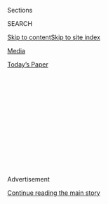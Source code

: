 <div id="app">

<div>

<div>

<div>

<div class="NYTAppHideMasthead css-1q2w90k e1suatyy0">

<div class="section css-ui9rw0 e1suatyy2">

<div class="css-eph4ug er09x8g0">

<div class="css-6n7j50">

</div>

<span class="css-1dv1kvn">Sections</span>

<div class="css-10488qs">

<span class="css-1dv1kvn">SEARCH</span>

</div>

[Skip to content](#site-content)[Skip to site
index](#site-index)

</div>

<div id="masthead-section-label" class="css-1wr3we4 eaxe0e00">

[Media](https://www.nytimes3xbfgragh.onion/section/business/media)

</div>

<div class="css-10698na e1huz5gh0">

</div>

</div>

<div id="masthead-bar-one" class="section hasLinks css-15hmgas e1csuq9d3">

<div class="css-uqyvli e1csuq9d0">

</div>

<div class="css-1uqjmks e1csuq9d1">

</div>

<div class="css-9e9ivx">

[](https://myaccount.nytimes3xbfgragh.onion/auth/login?response_type=cookie&client_id=vi)

</div>

<div class="css-1bvtpon e1csuq9d2">

[Today’s
Paper](https://www.nytimes3xbfgragh.onion/section/todayspaper)

</div>

</div>

</div>

</div>

<div data-aria-hidden="false">

<div id="site-content" data-role="main">

<div>

<div class="css-1aor85t" style="opacity:0.000000001;z-index:-1;visibility:hidden">

<div class="css-1hqnpie">

<div class="css-epjblv">

<span class="css-17xtcya">[Media](/section/business/media)</span><span class="css-x15j1o">|</span><span class="css-fwqvlz">Nick
Kotz, Crusading Journalist and Author, Dies at
87</span>

</div>

<div class="css-k008qs">

<div class="css-1iwv8en">

<span class="css-18z7m18"></span>

<div>

</div>

</div>

<span class="css-1n6z4y">https://nyti.ms/3dRY6vR</span>

<div class="css-1705lsu">

<div class="css-4xjgmj">

<div class="css-4skfbu" data-role="toolbar" data-aria-label="Social Media Share buttons, Save button, and Comments Panel with current comment count" data-testid="share-tools">

  - 
  - 
  - 
  - 
    
    <div class="css-6n7j50">
    
    </div>

  - 

</div>

</div>

</div>

</div>

</div>

</div>

<div id="NYT_TOP_BANNER_REGION" class="css-13pd83m">

</div>

<div id="top-wrapper" class="css-1sy8kpn">

<div id="top-slug" class="css-l9onyx">

Advertisement

</div>

[Continue reading the main
story](#after-top)

<div class="ad top-wrapper" style="text-align:center;height:100%;display:block;min-height:250px">

<div id="top" class="place-ad" data-position="top" data-size-key="top">

</div>

</div>

<div id="after-top">

</div>

</div>

<div>

<div id="sponsor-wrapper" class="css-1hyfx7x">

<div id="sponsor-slug" class="css-19vbshk">

Supported by

</div>

[Continue reading the main
story](#after-sponsor)

<div id="sponsor" class="ad sponsor-wrapper" style="text-align:center;height:100%;display:block">

</div>

<div id="after-sponsor">

</div>

</div>

<div class="css-186x18t">

</div>

<div class="css-1vkm6nb ehdk2mb0">

# Nick Kotz, Crusading Journalist and Author, Dies at 87

</div>

He won a Pulitzer Prize for exposing unsafe conditions in meatpacking
plants. He also wrote about hunger in America and the politics of the
B-1 bomber.

<div class="css-79elbk" data-testid="photoviewer-wrapper">

<div class="css-z3e15g" data-testid="photoviewer-wrapper-hidden">

</div>

<div class="css-1a48zt4 ehw59r15" data-testid="photoviewer-children">

![<span class="css-16f3y1r e13ogyst0" data-aria-hidden="true">His
articles about conditions in meatpacking plants “helped insure the
passage of the Federal Wholesome Meat Act of 1967,” according to the
judges who awarded him the Pulitzer
Prize.</span><span class="css-cnj6d5 e1z0qqy90" itemprop="copyrightHolder"><span class="css-1ly73wi e1tej78p0">Credit...</span><span><span>Jack
Kotz</span></span></span>](https://static01.graylady3jvrrxbe.onion/images/2020/05/17/obituaries/17kotz-obit1/merlin_172498053_88d3adf0-e724-476e-a27f-860391fa95bb-articleLarge.jpg?quality=75&auto=webp&disable=upscale)

</div>

</div>

<div class="css-18e8msd">

<div class="css-vp77d3 epjyd6m0">

<div class="css-hus3qt ey68jwv0" data-aria-hidden="true">

[![Sam
Roberts](https://static01.graylady3jvrrxbe.onion/images/2018/02/20/multimedia/author-sam-roberts/author-sam-roberts-thumbLarge.jpg
"Sam Roberts")](https://www.nytimes3xbfgragh.onion/by/sam-roberts)

</div>

<div class="css-1baulvz">

By [<span class="css-1baulvz last-byline" itemprop="name">Sam
Roberts</span>](https://www.nytimes3xbfgragh.onion/by/sam-roberts)

</div>

</div>

  - 
    
    <div class="css-ld3wwf e16638kd2">
    
    May 15,
    2020
    
    </div>

  - 
    
    <div class="css-4xjgmj">
    
    <div class="css-d8bdto" data-role="toolbar" data-aria-label="Social Media Share buttons, Save button, and Comments Panel with current comment count" data-testid="share-tools">
    
      - 
      - 
      - 
      - 
        
        <div class="css-6n7j50">
        
        </div>
    
      - 
    
    </div>
    
    </div>

</div>

</div>

<div class="section meteredContent css-1r7ky0e" name="articleBody" itemprop="articleBody">

<div class="css-1fanzo5 StoryBodyCompanionColumn">

<div class="css-53u6y8">

Nick Kotz, a Pulitzer Prize-winning journalist and author who exposed
health hazards in the nation’s slaughterhouses, the gamut of hunger in
America and the politics behind the Pentagon’s B-1 bomber, died on April
26 in Broad Run, Va. He was 87.

His wife, Mary Lynn Kotz, an author, said he died in an accident on his
cattle farm after he had mistakenly left his 2006 Mercedes in neutral as
he tried to retrieve a package from the back seat. The car struck him as
it rolled backward.

Mr. Kotz was a Washington correspondent for [The Des Moines
Register](https://www.desmoinesregister.com/) and its sister paper The
Minneapolis Tribune when he wrote a series of articles in the mid-1960s
on the unsanitary and unsafe conditions in meatpacking plants He found
that many plants were not subject to federal inspection because they
were not engaged in interstate commerce.

</div>

</div>

<div class="css-1fanzo5 StoryBodyCompanionColumn">

<div class="css-53u6y8">

The series brought him the Pulitzer Prize for national reporting in
1968. In their citation, the Pulitzer judges said that Mr. Kotz’s
articles had “helped insure the passage of the Federal Wholesome Meat
Act of 1967,” which extended federal standards to all manufacturers.

</div>

</div>

<div class="css-79elbk" data-testid="photoviewer-wrapper">

<div class="css-z3e15g" data-testid="photoviewer-wrapper-hidden">

</div>

<div class="css-1a48zt4 ehw59r15" data-testid="photoviewer-children">

![<span class="css-16f3y1r e13ogyst0" data-aria-hidden="true">Mr. Kotz,
left, joined Ralph Nader, center, and the author Upton Sinclair in 1967
at a White House ceremony in which President Lyndon B. Johnson signed
legislation that toughened regulations on the meat industry. Both Mr.
Kotz and Mr. Sinclair, in different eras, exposed unsafe conditions in
the nation’s
slaughterhouses.</span><span class="css-cnj6d5 e1z0qqy90" itemprop="copyrightHolder"><span class="css-1ly73wi e1tej78p0">Credit...</span><span>Associated
Press</span></span>](https://static01.graylady3jvrrxbe.onion/images/2020/05/20/obituaries/17kotz-obit3/merlin_172390785_7b845913-54b1-4f61-bf6d-09888ea7d6ef-articleLarge.jpg?quality=75&auto=webp&disable=upscale)

</div>

</div>

<div class="css-1fanzo5 StoryBodyCompanionColumn">

<div class="css-53u6y8">

His series evoked [Upton Sinclair’s 1906 novel “The
Jungle,”](https://www.crf-usa.org/bill-of-rights-in-action/bria-24-1-b-upton-sinclairs-the-jungle-muckraking-the-meat-packing-industry.html)
which dramatized horrific conditions among immigrant workers in
Chicago’s stockyards and abattoirs. When President Lyndon B. Johnson
signed the legislation in 1967, he was joined at the White House by Mr.
Kotz and Mr. Sinclair, who was 89 at the time. [(He died the following
year.)](https://www.nytimes3xbfgragh.onion/1968/11/26/archives/upton-sinclair-author-dead-crusader-for-social-justice-90-90-books.html)

When the Pulitzer Prize was announced, the consumer advocate Ralph
Nader, who had collaborated in publicizing Mr. Kotz’s findings, said Mr.
Kotz’s articles were “a classic performance of objectivity, timeliness,
stamina and thorough coverage” that demonstrated “how investigative
journalism can break through the elaborate obstructions to information
flow on the part of both government and industry.”

Mr. Kotz was a national investigative reporter for The Washington Post
from 1970 to 1973 covering civil rights and organized labor. He later
contributed to The New York Times Magazine and other publications.

His books include “Let Them Eat Promises: The Politics of Hunger in
America” (1971); “A Passion for Equality: George A. Wiley and the
Movement” (1977), which he wrote with his wife; “Wild Blue Yonder:
Money, Politics, and the B-1 Bomber” (1988); and “Judgment Days: Lyndon
Baines Johnson, Martin Luther King Jr., and the Laws that Changed
America” (2006).

</div>

</div>

<div class="css-1fanzo5 StoryBodyCompanionColumn">

<div class="css-53u6y8">

Reviewing “Let Them Eat Promises” in The New York Times, the [critic
John
Leonard](https://www.nytimes3xbfgragh.onion/1970/01/15/archives/books-of-the-times-seven-million-hungry-children.html)
wrote that Mr. Kotz “paints an appalling picture of political
persiflage, bureaucratic ineptitude and moral obtuseness.”

</div>

</div>

<div class="css-79elbk" data-testid="photoviewer-wrapper">

<div class="css-z3e15g" data-testid="photoviewer-wrapper-hidden">

</div>

<div class="css-1a48zt4 ehw59r15" data-testid="photoviewer-children">

<div class="css-1xdhyk6 erfvjey0">

<span class="css-1ly73wi e1tej78p0">Image</span>

<div class="css-zjzyr8">

<div data-testid="lazyimage-container" style="height:290px">

</div>

</div>

</div>

</div>

</div>

<div class="css-1fanzo5 StoryBodyCompanionColumn">

<div class="css-53u6y8">

In addition to the Pulitzer, Mr. Kotz won the Robert F. Kennedy Award
for Excellence in Journalism, the National Magazine Award for public
service and the Sigma Delta Chi Award for Washington correspondence. At
his death he was completing a memoir about his writing career.

Nick Kotz was born Nathan Kallison Lasser on Sept. 16, 1932, in San
Antonio to Benjamin and Tibe (Kallison) Lasser. His father handled
advertising for the family farm supply business. After his parents
divorced when he was an infant, he was brought up by his mother and
maternal grandparents. His mother later headed a real estate company.

In 1945, she married Dr. Jacob Kotz, and the family lived in Washington,
where Nick, as he was known, graduated from the private St. Albans
School.

After graduating from Dartmouth in 1955 with a degree in history and
international relations, he was awarded a James B. Reynolds Scholarship
to the London School of Economics. When a friend recommended that he
take a class in contemporary American literature there, he decided to
become a writer.

Mr. Kotz served as a lieutenant in the Marines in Japan before he was
hired as a reporter by The Des Moines Register in 1958. He had chosen
The Register from a list of midsize newspapers recommended by his
mentor, [D.B.
Hardeman](https://www.nytimes3xbfgragh.onion/1984/06/25/us/some-observations-from-a-ringside-seat.html),
an assistant to Sam Rayburn, the Texas Democrat who was speaker of the
House.

</div>

</div>

<div class="css-1fanzo5 StoryBodyCompanionColumn">

<div class="css-53u6y8">

While working in Des Moines, he encountered a fellow journalist, Mary
Lynn Booth, at a party as she was preparing to leave for a magazine job
in New York. After they met, she decided to remain in Des Moines. They
married in 1960.

In addition to his wife, Mr. Kotz is survived by a son, Jack, and a
grandson.

In his latest book, “The Harness Maker’s Dream: Nathan Kallison and the
Rise of South Texas” (2013), Mr. Kotz wrote about his grandfather, a
Jewish refugee who fled Ukraine in 1890 and built a ranch and the
largest farm supply business in the American Southwest.

“As a veteran journalist and historian, I only now have become fully
aware that the most important history of our country is not found in the
grand events of wars and presidencies,” Mr. Kotz wrote, “but rather in
the everyday lives of our citizens, how they worked hard to support
their families; how they coped with hardships, discrimination and human
tragedy; and how they contributed to their own communities and nation.”

</div>

</div>

</div>

<div>

</div>

<div>

</div>

<div>

</div>

<div>

<div id="bottom-wrapper" class="css-1ede5it">

<div id="bottom-slug" class="css-l9onyx">

Advertisement

</div>

[Continue reading the main
story](#after-bottom)

<div id="bottom" class="ad bottom-wrapper" style="text-align:center;height:100%;display:block;min-height:90px">

</div>

<div id="after-bottom">

</div>

</div>

</div>

</div>

</div>

## Site Index

<div>

</div>

## Site Information Navigation

  - [© <span>2020</span> <span>The New York Times
    Company</span>](https://help.nytimes3xbfgragh.onion/hc/en-us/articles/115014792127-Copyright-notice)

<!-- end list -->

  - [NYTCo](https://www.nytco.com/)
  - [Contact
    Us](https://help.nytimes3xbfgragh.onion/hc/en-us/articles/115015385887-Contact-Us)
  - [Work with us](https://www.nytco.com/careers/)
  - [Advertise](https://nytmediakit.com/)
  - [T Brand Studio](http://www.tbrandstudio.com/)
  - [Your Ad
    Choices](https://www.nytimes3xbfgragh.onion/privacy/cookie-policy#how-do-i-manage-trackers)
  - [Privacy](https://www.nytimes3xbfgragh.onion/privacy)
  - [Terms of
    Service](https://help.nytimes3xbfgragh.onion/hc/en-us/articles/115014893428-Terms-of-service)
  - [Terms of
    Sale](https://help.nytimes3xbfgragh.onion/hc/en-us/articles/115014893968-Terms-of-sale)
  - [Site
    Map](https://spiderbites.nytimes3xbfgragh.onion)
  - [Help](https://help.nytimes3xbfgragh.onion/hc/en-us)
  - [Subscriptions](https://www.nytimes3xbfgragh.onion/subscription?campaignId=37WXW)

</div>

</div>

</div>

</div>
